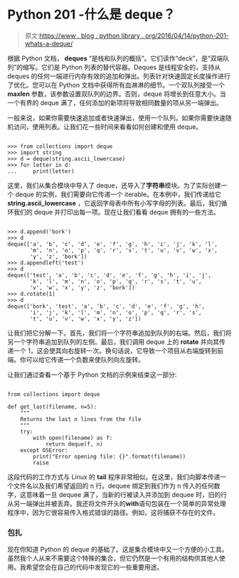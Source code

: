 # Python 201 -什么是 deque？

> 原文:[https://www . blog . python library . org/2016/04/14/python-201-whats-a-deque/](https://www.blog.pythonlibrary.org/2016/04/14/python-201-whats-a-deque/)

根据 Python 文档， **deques** “是栈和队列的概括”。它们读作“deck”，是“双端队列”的缩写。它们是 Python 列表的替代容器。Deques 是线程安全的，支持从 deques 的任何一端进行内存有效的追加和弹出。列表针对快速固定长度操作进行了优化。您可以在 Python 文档中获得所有血淋淋的细节。一个双队列接受一个 **maxlen** 参数，该参数设置双队列的边界。否则，deque 将增长到任意大小。当一个有界的 deque 满了，任何添加的新项将导致相同数量的项从另一端弹出。

一般来说，如果你需要快速追加或者快速弹出，使用一个队列。如果你需要快速随机访问，使用列表。让我们花一些时间来看看如何创建和使用 deque。

```

>>> from collections import deque
>>> import string
>>> d = deque(string.ascii_lowercase)
>>> for letter in d:
...     print(letter)

```

这里，我们从集合模块中导入了 deque，还导入了**字符串**模块。为了实际创建一个 deque 的实例，我们需要向它传递一个 iterable。在本例中，我们传递给它 **string.ascii_lowercase** ，它返回字母表中所有小写字母的列表。最后，我们循环我们的 deque 并打印出每一项。现在让我们看看 deque 拥有的一些方法。

```

>>> d.append('bork')
>>> d
deque(['a', 'b', 'c', 'd', 'e', 'f', 'g', 'h', 'i', 'j', 'k', 'l', 
       'm', 'n', 'o', 'p', 'q', 'r', 's', 't', 'u', 'v', 'w', 'x', 
       'y', 'z', 'bork'])
>>> d.appendleft('test')
>>> d
deque(['test', 'a', 'b', 'c', 'd', 'e', 'f', 'g', 'h', 'i', 'j', 
       'k', 'l', 'm', 'n', 'o', 'p', 'q', 'r', 's', 't', 'u', 
       'v', 'w', 'x', 'y', 'z', 'bork'])
>>> d.rotate(1)
>>> d
deque(['bork', 'test', 'a', 'b', 'c', 'd', 'e', 'f', 'g', 'h', 
       'i', 'j', 'k', 'l', 'm', 'n', 'o', 'p', 'q', 'r', 's', 
       't', 'u', 'v', 'w', 'x', 'y', 'z'])

```

让我们把它分解一下。首先，我们将一个字符串追加到队列的右端。然后，我们将另一个字符串追加到队列的左侧。最后，我们调用 deque 上的 **rotate** 并向其传递一个 1，这会使其向右旋转一次。换句话说，它导致一个项目从右端旋转到前端。你可以给它传递一个负数来使队列向左旋转。

让我们通过查看一个基于 Python 文档的示例来结束这一部分:

```

from collections import deque

def get_last(filename, n=5):
    """
    Returns the last n lines from the file
    """
    try:
        with open(filename) as f:
            return deque(f, n)
    except OSError:
        print("Error opening file: {}".format(filename))
        raise

```

这段代码的工作方式与 Linux 的 **tail** 程序非常相似。在这里，我们向脚本传递一个文件名以及我们希望返回的 n 行。dequee 绑定到我们作为 n 传入的任何数字，这意味着一旦 dequee 满了，当新的行被读入并添加到 dequee 时，旧的行从另一端弹出并被丢弃。我还将文件开头的**with**语句包装在一个简单的异常处理程序中，因为它很容易传入格式错误的路径。例如，这将捕获不存在的文件。

### 包扎

现在你知道 Python 的 deque 的基础了。这是集合模块中又一个方便的小工具。虽然我个人从来不需要这个特殊的集合，但它仍然是一个有用的结构供其他人使用。我希望您会在自己的代码中发现它的一些重要用途。